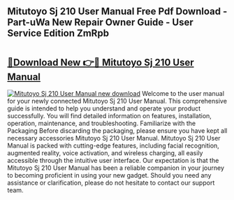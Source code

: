 ## Mitutoyo Sj 210 User Manual Free Pdf Download - Part-uWa New Repair Owner Guide - User Service Edition ZmRpb

# <h2><a href="http://bc32269.oget.top/?id=Mitutoyo+Sj+210+User+Manual">🔗Download New 👉🔴 Mitutoyo Sj 210 User Manual</a></h2>

[![Mitutoyo Sj 210 User Manual new download](https://i.imgur.com/5g1atiW.png)](http://bc32269.oget.top/?id=Mitutoyo+Sj+210+User+Manual)
Welcome to the user manual for your newly connected Mitutoyo Sj 210 User Manual. This comprehensive guide is intended to help you understand and operate your product successfully. You will find detailed information on features, installation, operation, maintenance, and troubleshooting. Familiarize with the Packaging Before discarding the packaging, please ensure you have kept all necessary accessories Mitutoyo Sj 210 User Manual. Mitutoyo Sj 210 User Manual is packed with cutting-edge features, including facial recognition, augmented reality, voice activation, and wireless charging, all easily accessible through the intuitive user interface. Our expectation is that the Mitutoyo Sj 210 User Manual has been a reliable companion in your journey to becoming proficient in using your new gadget. Should you need any assistance or clarification, please do not hesitate to contact our support team.
